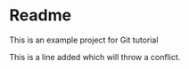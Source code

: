 # Readme

This is an example project for Git tutorial

This is a line added which will throw a conflict.
